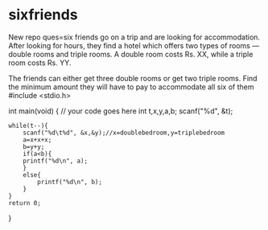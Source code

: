 # sixfriends
New repo
ques=six friends go on a trip and are looking for accommodation. After looking for hours, they find a hotel which offers two types of rooms — double rooms and triple rooms. A double room costs Rs. XX, while a triple room costs Rs. YY.

The friends can either get three double rooms or get two triple rooms. Find the minimum amount they will have to pay to accommodate all six of them
#include <stdio.h>

int main(void) {
	// your code goes here
	int t,x,y,a,b;
	scanf("%d", &t);
	
	while(t--){
	    scanf("%d\t%d", &x,&y);//x=doublebedroom,y=triplebedroom
	    a=x+x+x;
	    b=y+y;  
	    if(a<b){
	    printf("%d\n", a);
	    }
	    else{
	        printf("%d\n", b);
	    }
	}
	return 0;
}

